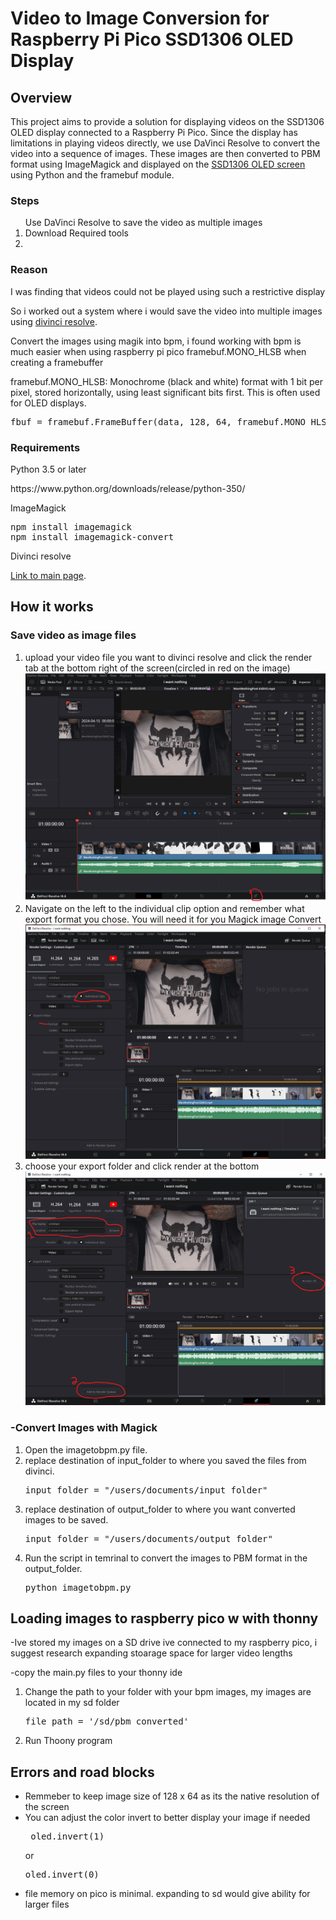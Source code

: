 <h1>Video to Image Conversion for Raspberry Pi Pico SSD1306 OLED Display</h1>
<h2>Overview</h2>
This project aims to provide a solution for displaying videos on the SSD1306 OLED display connected to a Raspberry Pi Pico. Since the display has limitations in playing videos directly, we use DaVinci Resolve to convert the video into a sequence of images. These images are then converted to PBM format using ImageMagick and displayed on the <a href="https://esphome.io/components/display/ssd1306.html">SSD1306 OLED screen</a>  using Python and the framebuf module.

<h3>Steps</h3>
<ol>Use DaVinci Resolve to save the video as multiple images
  <li>Download Required tools</li>
  <li></li>
  
</ol>

<h3>Reason</h3>
<p>I was finding that videos could not be played using such a restrictive display</p>
<p>So i worked out a system where i would save the video into multiple images using <a href="https://www.blackmagicdesign.com/products/davinciresolve/?gad_source=1&gclid=Cj0KCQjwltKxBhDMARIsAG8KnqVhnjNkxVSnKG_3CkTPRG3tfB5WcNx2tyGtQNUmTOsl0KYXpnt_pkkaAlgoEALw_wcB">divinci resolve</a>.</p>
<p>Convert the images using magik into bpm, i found working with bpm is much easier when using raspberry pi pico framebuf.MONO_HLSB when creating a framebuffer</p>
<p>framebuf.MONO_HLSB: Monochrome (black and white) format with 1 bit per pixel, stored horizontally, using least significant bits first. This is often used for OLED displays.</p>
<pre>
fbuf = framebuf.FrameBuffer(data, 128, 64, framebuf.MONO_HLSB)
</pre>

<h3>Requirements</h3>
Python 3.5 or later
<p>https://www.python.org/downloads/release/python-350/</p>

ImageMagick

<pre>
npm install imagemagick
npm install imagemagick-convert
</pre>

Divinci resolve

<p><a href="https://www.blackmagicdesign.com/products/davinciresolve/?gad_source=1&gclid=Cj0KCQjwltKxBhDMARIsAG8KnqVhnjNkxVSnKG_3CkTPRG3tfB5WcNx2tyGtQNUmTOsl0KYXpnt_pkkaAlgoEALw_wcB">Link to main page</a>.</p>

<h2>How it works</h2>

<h3>Save video as image files</h3>
<ol>
<li>upload your video file you want to divinci resolve and click the render tab at the bottom right of the screen(circled in red on the image)</li>
<img src="./readmeimages/screen_one.png" alt="Screen One">
<li>Navigate on the left to the individual clip option and remember what export format you chose. You will need it for you Magick image Convert</li>
<img src="./readmeimages/screen_two.png" alt="Screen Two">
<li>choose your export folder and click render at the bottom</li>
<img src="./readmeimages/screen_three.png" alt="Screen Three">
</ol>

<h3>-Convert Images with Magick</h3>

<ol>
  <li>Open the imagetobpm.py file.</li>
  <li>replace destination of input_folder to where you saved the files from divinci.</li>
  <pre>input_folder = "/users/documents/input_folder"</pre>
  <li>replace destination of output_folder to where you want converted images to be saved.</li>
  <pre>input_folder = "/users/documents/output_folder"</pre>
  <li>Run the script in temrinal to convert the images to PBM format in the output_folder.</li>
  <pre>python imagetobpm.py</pre>
</ol>

<h2>Loading images to raspberry pico w with thonny</h2>
<p>-Ive stored my images on a SD drive ive connected to my raspberry pico, i suggest research expanding stoarage space for larger video lengths</p>
<p>-copy the main.py files to your thonny ide </p>
<ol>
  <li>Change the path to your folder with your bpm images, my images are located in my sd folder</li>
  <pre>file_path = '/sd/pbm_converted'</pre>
  <li>Run Thoony program</li>
</ol>

<h2>Errors and road blocks</h2>
<ul>
  <li>Remmeber to keep image size of 128 x 64 as its the native resolution of the screen</li>
  <li>You can adjust the color invert to better display your image if needed</li>
  <pre> oled.invert(1)</pre>
  or
  <pre>oled.invert(0)</pre>
  <li>file memory on pico is minimal. expanding to sd would give ability for larger files</li>
</ul>






